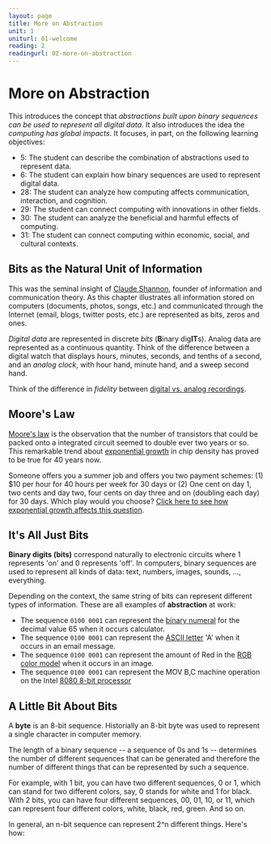 ```yaml
---
layout: page
title: More on Abstraction
unit: 1
uniturl: 01-welcome
reading: 2
readingurl: 02-more-on-abstraction
---
```



More on Abstraction
===================

This introduces the concept that *abstractions built upon binary sequences can be used to represent all digital data*. It also introduces the idea the *computing has global impacts*. It focuses, in part, on the following learning objectives:

 * 5: The student can describe the combination of abstractions used to represent data.
 * 6: The student can explain how binary sequences are used to represent digital data.
 * 28: The student can analyze how computing affects communication, interaction, and cognition.
 * 29: The student can connect computing with innovations in other fields.
 * 30: The student can analyze the beneficial and harmful effects of computing.
 * 31: The student can connect computing within economic, social, and cultural contexts.


Bits as the Natural Unit of Information
---------------------------------------

This was the seminal insight of [Claude Shannon](http://en.wikipedia.org/wiki/Claude_Shannon), founder of information and communication theory. As this chapter illustrates all information stored on computers (documents, photos, songs, etc.) and communicated through the Internet (email, blogs, twitter posts, etc.) are represented as bits, zeros and ones.

*Digital data* are represented in discrete *bits* (**B**inary dig**IT**s). Analog data are represented as a continuous quantity. Think of the difference between a digital watch that displays hours, minutes, seconds, and tenths of a second, and an *analog clock*, with hour hand, minute hand, and a sweep second hand.

Think of the difference in *fidelity* between [digital vs. analog recordings](http://www.howstuffworks.com/analog-digital3.htm).



Moore's Law
-----------

[Moore's law](http://en.wikipedia.org/wiki/Moore%27s_law) is the observation that the number of transistors that could be packed onto a integrated circuit seemed to double ever two years or so. This remarkable trend about [exponential growth](http://en.wikipedia.org/wiki/File:Exponential.svg) in chip density has proved to be true for 40 years now.

Someone offers you a summer job and offers you two payment schemes: (1) $10 per hour for 40 hours per week for 30 days or (2) One cent on day 1, two cents and day two, four cents on day three and on (doubling each day) for 30 days. Which play would you choose? [Click here to see how exponential growth affects this question](http://www.cs.trincoll.edu/~ram/aitalk/twos.txt).



It's All Just Bits
------------------

**Binary digits (bits)** correspond naturally to electronic circuits where 1 represents 'on' and 0 represents 'off'. In computers, binary sequences are used to represent all kinds of data: text, numbers, images, sounds, ..., everything.

Depending on the context, the same string of bits can represent different types of information. These are all examples of **abstraction** at work:
 * The sequence ```0100 0001``` can represent the [binary numeral](http://en.wikipedia.org/wiki/Binary_numeral_system) for the decimal value 65 when it occurs calculator.
 * The sequence ```0100 0001``` can represent the [ASCII letter](http://www.ascii.cl/) 'A' when it occurs in an email message.
 * The sequence ```0100 0001``` can represent the amount of Red in the [RGB color model](http://en.wikipedia.org/wiki/RGB_color_model) when it occurs in an image.
 * The sequence ```0100 0001``` can represent the MOV B,C machine operation on the Intel [8080 8-bit processor](http://nemesis.lonestar.org/computers/tandy/software/apps/m4/qd/opcodes.html)



A Little Bit About Bits
-----------------------

A **byte** is an 8-bit sequence. Historially an 8-bit byte was used to represent a single character in computer memory.

The length of a binary sequence -- a sequence of 0s and 1s -- determines the number of different sequences that can be generated and therefore the number of different things that can be represented by such a sequence.

For example, with 1 bit, you can have two different sequences, 0 or 1, which can stand for two different colors, say, 0 stands for white and 1 for black. With 2 bits, you can have four different sequences, 00, 01, 10, or 11, which can represent four different colors, white, black, red, green. And so on.

In general, an n-bit sequence can represent 2^n different things. Here's how:






